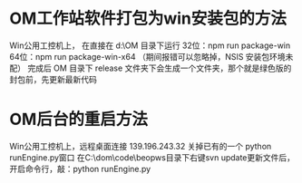 # OM工作站软件打包为win安装包的方法 #

  Win公用工控机上， 在直接在 d:\OM 目录下运行
  32位：npm run package-win
  64位：npm run package-win-x64
  （期间报错可以忽略掉，NSIS 安装包环境未配）
  完成后 OM 目录下 release 文件夹下会生成一个文件夹，那个就是绿色版的
  封包前，先更新最新代码

# OM后台的重启方法 #
  Win公用工控机上，远程桌面连接 139.196.243.32
  关掉已有的一个 python runEngine.py窗口
  在C:\dom\code\beopws目录下右键svn update更新文件后，开启命令行，敲：python runEngine.py

